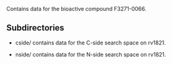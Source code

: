 Contains data for the bioactive compound F3271-0066.

## Subdirectories

- cside/ contains data for the C-side search space on rv1821.

- nside/ contains data for the N-side search space on rv1821.

